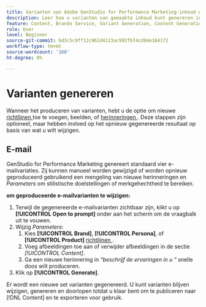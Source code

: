 ```yaml
---
title: Varianten van Adobe GenStudio for Performance Marketing-inhoud genereren
description: Leer hoe u varianten van gemaakte inhoud kunt genereren in Adobe GenStudio for Performance Marketing.
feature: Content, Brands Service, Variant Generation, Content Generation
role: User
level: Beginner
source-git-commit: bd3c5c9ff12c962d4123ac992fb74cd94e184172
workflow-type: tm+mt
source-wordcount: '168'
ht-degree: 0%

---
```



# Varianten genereren

Wanneer het produceren van varianten, hebt u de optie om nieuwe [ richtlijnen ](/help/user-guide/guidelines/overview.md) toe te voegen, beelden, of [ herinneringen ](/help/user-guide/effective-prompts.md). Deze stappen zijn optioneel, maar hebben invloed op het opnieuw gegenereerde resultaat op basis van wat u wilt wijzigen.

## E-mail

GenStudio for Performance Marketing genereert standaard vier e-mailvariaties. Zij kunnen manueel worden gewijzigd of worden opnieuw geproduceerd gebruikend een mengeling van nieuwe herinneringen en _Parameters_ om stilistische doelstellingen of merkgehechtheid te bereiken.

**om geproduceerde e-mailvarianten te wijzigen:**

1. Terwijl de gegenereerde e-mailvarianten zichtbaar zijn, klikt u op **[!UICONTROL Open to prompt]** onder aan het scherm om de vraagbalk uit te vouwen.
1. Wijzig _Parameters_:
   1. Kies **[!UICONTROL Brand]**, **[!UICONTROL Persona]**, of **[!UICONTROL Product]** [ richtlijnen ](/help/user-guide/guidelines/overview.md).
   1. Voeg afbeeldingen toe aan of verwijder afbeeldingen in de sectie _[!UICONTROL Content]_.
   1. Ga een nieuwe herinnering in _&quot;beschrijf de ervaringen in u &quot;_ snelle doos wilt produceren.
1. Klik op **[!UICONTROL Generate]**.

Er wordt een nieuwe set varianten gegenereerd. U kunt varianten blijven wijzigen, genereren en doorlopen totdat u klaar bent om te publiceren naar [!DNL Content] en te exporteren voor gebruik.
